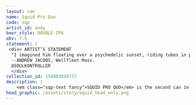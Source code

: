 ```yaml
---
layout: can
name: Squid Pro Quo
code: sqp
artist_id: andy
beer_style: DOUBLE IPA
abv: 7.5
statement: |
 <div> ARTIST’S STATEMENT
  "I imagined him floating over a psychedelic sunset, riding tubes in pure bliss. 5 alternate reality surfer Trumps guide the strings harmoniously. Like if he grew up surfing with his dad, going to the beach each weekend."
  --ANDREW JACOBS, Wellfleet Mass.
  @SOULKONTROLLER
  </div>
collection_id: 156883058772
description: |
    <em class="sqp-text fancy">SQUID PRO QUO</em> is the second can in the Baby Dictators series. It is created by artist / surfing teacher / oyster farmer / shark commentator, Andy Jacob in Wellfleet MA. Andy is one of the founders of this series, the purpose of which is to explore the alternate potential futures of baby Trump, had he only had a happier childhood. Andy took the concept of the series literally. The five surfer Trumps pulling <em class="sqp-text fancy">SQUID PRO QUO</em> in the artwork are alternate reality future Trumps who benefited from surfing lessons as kids and now live peacefully as professional surfers, riding the swells.</p>
head_graphic: /assets/story/squid_head_only.png
---
```

